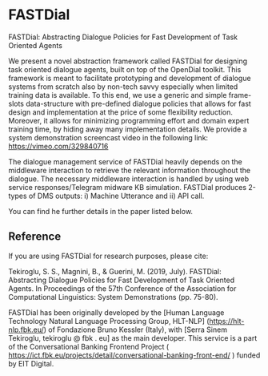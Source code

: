 # FASTDial
FASTDial: Abstracting Dialogue Policies for Fast Development of Task Oriented Agents

We present a novel abstraction framework called FASTDial for designing task oriented dialogue agents, built on top of the OpenDial toolkit. This framework is meant to facilitate prototyping and development of dialogue systems from scratch also by non-tech savvy especially when limited training data is available. To this end, we use a generic and simple frame-slots data-structure with pre-defined dialogue policies that allows for fast design and implementation at the price of some flexibility reduction. Moreover, it allows for minimizing programming effort and domain expert training time, by hiding away many implementation details. We provide a system demonstration screencast video in the following link: https://vimeo.com/329840716

The dialogue management service of FASTDial heavily  depends on the middleware interaction to retrieve the relevant information throughout the dialogue.  The necessary middleware interaction is handled by using web service responses/Telegram midware KB simulation. FASTDial produces 2-types of DMS outputs: i) Machine Utterance and ii) API call. 

You can find he further details in the paper listed below.

## Reference
If you are using FASTDial for research purposes, please cite:

Tekiroglu, S. S., Magnini, B., & Guerini, M. (2019, July). FASTDial: Abstracting Dialogue Policies for Fast Development of Task Oriented Agents. In Proceedings of the 57th Conference of the Association for Computational Linguistics: System Demonstrations (pp. 75-80).


FASTDial has been originally developed by the [Human Language Technology Natural Language Processing Group, HLT-NLP] (https://hlt-nlp.fbk.eu/) of Fondazione Bruno Kessler (Italy), with [Serra Sinem Tekiroglu, tekiroglu @ fbk . eu]  as the main developer. This service is a part of the Conversational Banking Frontend Project 
( https://ict.fbk.eu/projects/detail/conversational-banking-front-end/ ) funded by EIT Digital.